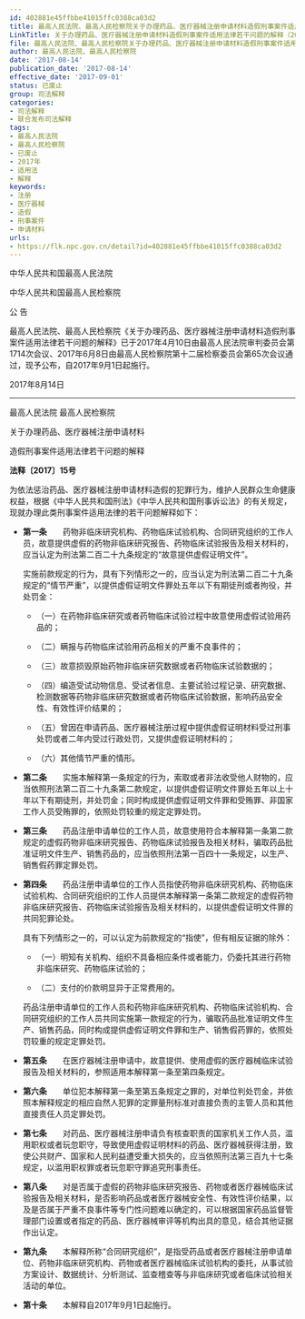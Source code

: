 ```yaml
---
id: 402881e45ffbbe41015ffc0388ca03d2
title: 最高人民法院、最高人民检察院关于办理药品、医疗器械注册申请材料造假刑事案件适用法律若干问题的解释
LinkTitle: 关于办理药品、医疗器械注册申请材料造假刑事案件适用法律若干问题的解释（2017）
file: 最高人民法院、最高人民检察院关于办理药品、医疗器械注册申请材料造假刑事案件适用法律若干问题的解释_20170814_402881e45ffbbe41015ffc0388ca03d2.docx
author: 最高人民法院、最高人民检察院
date: '2017-08-14'
publication_date: '2017-08-14'
effective_date: '2017-09-01'
status: 已废止
group: 司法解释
categories:
- 司法解释
- 联合发布司法解释
tags:
- 最高人民法院
- 最高人民检察院
- 已废止
- 2017年
- 适用法
- 解释
keywords:
- 注册
- 医疗器械
- 造假
- 刑事案件
- 申请材料
urls:
- https://flk.npc.gov.cn/detail?id=402881e45ffbbe41015ffc0388ca03d2
---
```


中华人民共和国最高人民法院

中华人民共和国最高人民检察院

公 告

最高人民法院、最高人民检察院《关于办理药品、医疗器械注册申请材料造假刑事案件适用法律若干问题的解释》已于2017年4月10日由最高人民法院审判委员会第1714次会议、2017年6月8日由最高人民检察院第十二届检察委员会第65次会议通过，现予公布，自2017年9月1日起施行。

2017年8月14日

---

最高人民法院 最高人民检察院

关于办理药品、医疗器械注册申请材料

造假刑事案件适用法律若干问题的解释

**法释〔2017〕15号**

为依法惩治药品、医疗器械注册申请材料造假的犯罪行为，维护人民群众生命健康权益，根据《中华人民共和国刑法》《中华人民共和国刑事诉讼法》的有关规定，现就办理此类刑事案件适用法律的若干问题解释如下：

- **第一条**　　药物非临床研究机构、药物临床试验机构、合同研究组织的工作人员，故意提供虚假的药物非临床研究报告、药物临床试验报告及相关材料的，应当认定为刑法第二百二十九条规定的“故意提供虚假证明文件”。

  实施前款规定的行为，具有下列情形之一的，应当认定为刑法第二百二十九条规定的“情节严重”，以提供虚假证明文件罪处五年以下有期徒刑或者拘役，并处罚金：

  - （一）在药物非临床研究或者药物临床试验过程中故意使用虚假试验用药品的；

  - （二）瞒报与药物临床试验用药品相关的严重不良事件的；

  - （三）故意损毁原始药物非临床研究数据或者药物临床试验数据的；

  - （四）编造受试动物信息、受试者信息、主要试验过程记录、研究数据、检测数据等药物非临床研究数据或者药物临床试验数据，影响药品安全性、有效性评价结果的；

  - （五）曾因在申请药品、医疗器械注册过程中提供虚假证明材料受过刑事处罚或者二年内受过行政处罚，又提供虚假证明材料的；

  - （六）其他情节严重的情形。

- **第二条**　　实施本解释第一条规定的行为，索取或者非法收受他人财物的，应当依照刑法第二百二十九条第二款规定，以提供虚假证明文件罪处五年以上十年以下有期徒刑，并处罚金；同时构成提供虚假证明文件罪和受贿罪、非国家工作人员受贿罪的，依照处罚较重的规定定罪处罚。

- **第三条**　　药品注册申请单位的工作人员，故意使用符合本解释第一条第二款规定的虚假药物非临床研究报告、药物临床试验报告及相关材料，骗取药品批准证明文件生产、销售药品的，应当依照刑法第一百四十一条规定，以生产、销售假药罪定罪处罚。

- **第四条**　　药品注册申请单位的工作人员指使药物非临床研究机构、药物临床试验机构、合同研究组织的工作人员提供本解释第一条第二款规定的虚假药物非临床研究报告、药物临床试验报告及相关材料的，以提供虚假证明文件罪的共同犯罪论处。

  具有下列情形之一的，可以认定为前款规定的“指使”，但有相反证据的除外：

  - （一）明知有关机构、组织不具备相应条件或者能力，仍委托其进行药物非临床研究、药物临床试验的；

  - （二）支付的价款明显异于正常费用的。

  药品注册申请单位的工作人员和药物非临床研究机构、药物临床试验机构、合同研究组织的工作人员共同实施第一款规定的行为，骗取药品批准证明文件生产、销售药品，同时构成提供虚假证明文件罪和生产、销售假药罪的，依照处罚较重的规定定罪处罚。

- **第五条**　　在医疗器械注册申请中，故意提供、使用虚假的医疗器械临床试验报告及相关材料的，参照适用本解释第一条至第四条规定。

- **第六条**　　单位犯本解释第一条至第五条规定之罪的，对单位判处罚金，并依照本解释规定的相应自然人犯罪的定罪量刑标准对直接负责的主管人员和其他直接责任人员定罪处罚。

- **第七条**　　对药品、医疗器械注册申请负有核查职责的国家机关工作人员，滥用职权或者玩忽职守，导致使用虚假证明材料的药品、医疗器械获得注册，致使公共财产、国家和人民利益遭受重大损失的，应当依照刑法第三百九十七条规定，以滥用职权罪或者玩忽职守罪追究刑事责任。

- **第八条**　　对是否属于虚假的药物非临床研究报告、药物或者医疗器械临床试验报告及相关材料，是否影响药品或者医疗器械安全性、有效性评价结果，以及是否属于严重不良事件等专门性问题难以确定的，可以根据国家药品监督管理部门设置或者指定的药品、医疗器械审评等机构出具的意见，结合其他证据作出认定。

- **第九条**　　本解释所称“合同研究组织”，是指受药品或者医疗器械注册申请单位、药物非临床研究机构、药物或者医疗器械临床试验机构的委托，从事试验方案设计、数据统计、分析测试、监查稽查等与非临床研究或者临床试验相关活动的单位。

- **第十条**　　本解释自2017年9月1日起施行。
